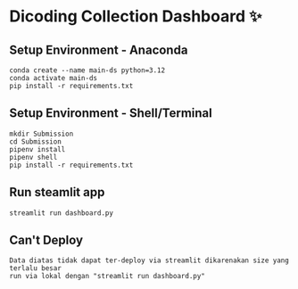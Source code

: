 # Dicoding Collection Dashboard ✨

## Setup Environment - Anaconda
```
conda create --name main-ds python=3.12
conda activate main-ds
pip install -r requirements.txt
```

## Setup Environment - Shell/Terminal
```
mkdir Submission
cd Submission
pipenv install
pipenv shell
pip install -r requirements.txt
```

## Run steamlit app
```
streamlit run dashboard.py
```

## Can't Deploy
```
Data diatas tidak dapat ter-deploy via streamlit dikarenakan size yang terlalu besar
run via lokal dengan "streamlit run dashboard.py"
```